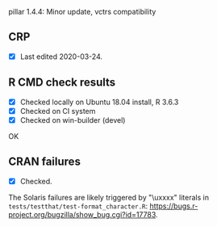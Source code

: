 pillar 1.4.4: Minor update, vctrs compatibility

## CRP

- [x] Last edited 2020-03-24.

## R CMD check results

- [x] Checked locally on Ubuntu 18.04 install, R 3.6.3
- [x] Checked on CI system
- [x] Checked on win-builder (devel)

OK

## CRAN failures

- [x] Checked.

The Solaris failures are likely triggered by "\uxxxx" literals in `tests/testthat/test-format_character.R`: https://bugs.r-project.org/bugzilla/show_bug.cgi?id=17783.

